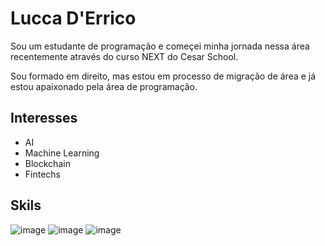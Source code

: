 # Lucca D'Errico
Sou um estudante de programação e começei minha jornada nessa área recentemente através do curso NEXT do Cesar School.

Sou formado em direito, mas estou em processo de migração de área e já estou apaixonado pela área de programação.

## Interesses
* AI
* Machine Learning
* Blockchain
* Fintechs

## Skils
![image](https://user-images.githubusercontent.com/86860708/137406021-94a77d2f-fda2-4384-be64-d6c5eefeaffa.png)     ![image](https://user-images.githubusercontent.com/86860708/137406062-5914d41f-b8c4-4387-a2d7-fe7f3d8808a0.png)     ![image](https://user-images.githubusercontent.com/86860708/137406078-d011c195-5682-4e65-afc9-ad3376fb4365.png)



